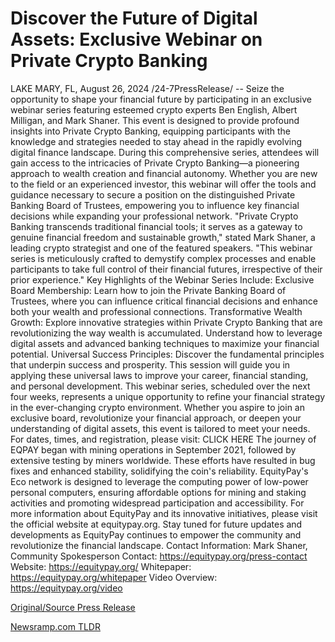 # Discover the Future of Digital Assets: Exclusive Webinar on Private Crypto Banking

LAKE MARY, FL, August 26, 2024 /24-7PressRelease/ -- Seize the opportunity to shape your financial future by participating in an exclusive webinar series featuring esteemed crypto experts Ben English, Albert Milligan, and Mark Shaner. This event is designed to provide profound insights into Private Crypto Banking, equipping participants with the knowledge and strategies needed to stay ahead in the rapidly evolving digital finance landscape.  During this comprehensive series, attendees will gain access to the intricacies of Private Crypto Banking—a pioneering approach to wealth creation and financial autonomy. Whether you are new to the field or an experienced investor, this webinar will offer the tools and guidance necessary to secure a position on the distinguished Private Banking Board of Trustees, empowering you to influence key financial decisions while expanding your professional network.  "Private Crypto Banking transcends traditional financial tools; it serves as a gateway to genuine financial freedom and sustainable growth," stated Mark Shaner, a leading crypto strategist and one of the featured speakers. "This webinar series is meticulously crafted to demystify complex processes and enable participants to take full control of their financial futures, irrespective of their prior experience."  Key Highlights of the Webinar Series Include:  Exclusive Board Membership: Learn how to join the Private Banking Board of Trustees, where you can influence critical financial decisions and enhance both your wealth and professional connections.  Transformative Wealth Growth: Explore innovative strategies within Private Crypto Banking that are revolutionizing the way wealth is accumulated. Understand how to leverage digital assets and advanced banking techniques to maximize your financial potential.  Universal Success Principles: Discover the fundamental principles that underpin success and prosperity. This session will guide you in applying these universal laws to improve your career, financial standing, and personal development.  This webinar series, scheduled over the next four weeks, represents a unique opportunity to refine your financial strategy in the ever-changing crypto environment. Whether you aspire to join an exclusive board, revolutionize your financial approach, or deepen your understanding of digital assets, this event is tailored to meet your needs.  For dates, times, and registration, please visit: CLICK HERE  The journey of EQPAY began with mining operations in September 2021, followed by extensive testing by miners worldwide. These efforts have resulted in bug fixes and enhanced stability, solidifying the coin's reliability. EquityPay's Eco network is designed to leverage the computing power of low-power personal computers, ensuring affordable options for mining and staking activities and promoting widespread participation and accessibility.  For more information about EquityPay and its innovative initiatives, please visit the official website at equitypay.org. Stay tuned for future updates and developments as EquityPay continues to empower the community and revolutionize the financial landscape.  Contact Information: Mark Shaner, Community Spokesperson Contact: https://equitypay.org/press-contact Website: https://equitypay.org/ Whitepaper: https://equitypay.org/whitepaper Video Overview: https://equitypay.org/video 

[Original/Source Press Release](https://www.24-7pressrelease.com/press-release/513764/discover-the-future-of-digital-assets-exclusive-webinar-on-private-crypto-banking) 

[Newsramp.com TLDR](https://newsramp.com/None) 